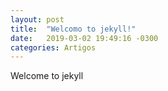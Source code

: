 ```yaml
---
layout: post
title:  "Welcomo to jekyll!"
date:   2019-03-02 19:49:16 -0300
categories: Artigos
---
```


Welcome to jekyll